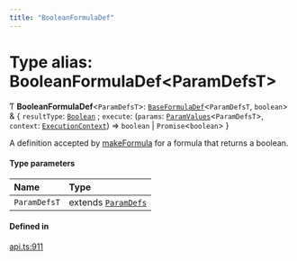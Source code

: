 ```yaml
---
title: "BooleanFormulaDef"
---
```

# Type alias: BooleanFormulaDef<ParamDefsT\>

Ƭ **BooleanFormulaDef**<`ParamDefsT`\>: [`BaseFormulaDef`](../interfaces/BaseFormulaDef.md)<`ParamDefsT`, `boolean`\> & { `resultType`: [`Boolean`](../enums/ValueType.md#boolean) ; `execute`: (`params`: [`ParamValues`](ParamValues.md)<`ParamDefsT`\>, `context`: [`ExecutionContext`](../interfaces/ExecutionContext.md)) => `boolean` \| `Promise`<`boolean`\>  }

A definition accepted by [makeFormula](../functions/makeFormula.md) for a formula that returns a boolean.

#### Type parameters

| Name | Type |
| :------ | :------ |
| `ParamDefsT` | extends [`ParamDefs`](ParamDefs.md) |

#### Defined in

[api.ts:911](https://github.com/coda/packs-sdk/blob/main/api.ts#L911)
